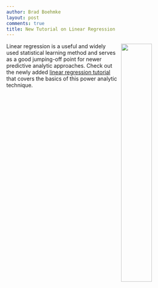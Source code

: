 ```yaml
---
author: Brad Boehmke
layout: post
comments: true
title: New Tutorial on Linear Regression
---
```


<img src="/public/images/analytics/regression/sq.errors-1.png"  style="float:right; margin: 2px 0px 0px 10px; width: 40%; height: 40%;" />

Linear regression is a useful and widely used statistical learning method and serves as a good jumping-off point for newer predictive analytic approaches. Check out the newly added [linear regression tutorial](http://wfu-r.github.io/linear_regression) that covers the basics of this power analytic technique.
